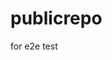 # publicrepo
for e2e test







































































































































































































































































































































































































































































































































































































































































































































































































































































































